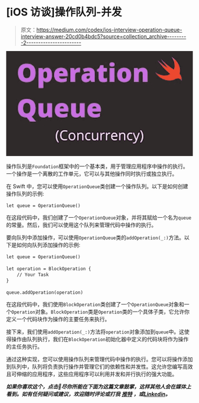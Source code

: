# [iOS 访谈]操作队列-并发

> 原文：<https://medium.com/codex/ios-interview-operation-queue-interview-answer-20cd0b4bdc5?source=collection_archive---------2----------------------->

![](img/84fb596eaebdced57d1ef916a46c495b.png)

操作队列是`Foundation`框架中的一个基本类，用于管理应用程序中操作的执行。一个操作是一个离散的工作单元，它可以与其他操作同时执行或独立执行。

在 Swift 中，您可以使用`OperationQueue`类创建一个操作队列。以下是如何创建操作队列的示例:

```
let queue = OperationQueue()
```

在这段代码中，我们创建了一个`OperationQueue`对象，并将其赋给一个名为`queue`的常量。然后，我们可以使用这个队列来管理代码中操作的执行。

要向队列中添加操作，可以使用`OperationQueue`类的`addOperation(_:)`方法。以下是如何向队列添加操作的示例:

```
let queue = OperationQueue()

let operation = BlockOperation {
    // Your Task
}

queue.addOperation(operation)
```

在这段代码中，我们使用`BlockOperation`类创建了一个`OperationQueue`对象和一个`Operation`对象。`BlockOperation`类是`Operation`类的一个具体子类，它允许你定义一个代码块作为操作的主要任务来执行。

接下来，我们使用`addOperation(_:)`方法将`operation`对象添加到`queue`中。这使得操作由队列执行，我们在`BlockOperation`初始化器中定义的代码块将作为操作的主任务执行。

通过这种实现，您可以使用操作队列来管理代码中操作的执行。您可以将操作添加到队列中，队列将负责执行操作并管理它们的依赖性和并发性。这允许您编写高效且可伸缩的应用程序，这些应用程序可以利用并发和并行执行的强大功能。

***如果你喜欢这个，点击💚尽你所能在下面为这篇文章鼓掌，这样其他人会在媒体上看到。如有任何疑问或建议，欢迎随时评论或打我*** [***推特***](https://twitter.com/b_banzara) ***，或***[***Linkedin***](https://www.linkedin.com/in/rranjanchchn/)***。***